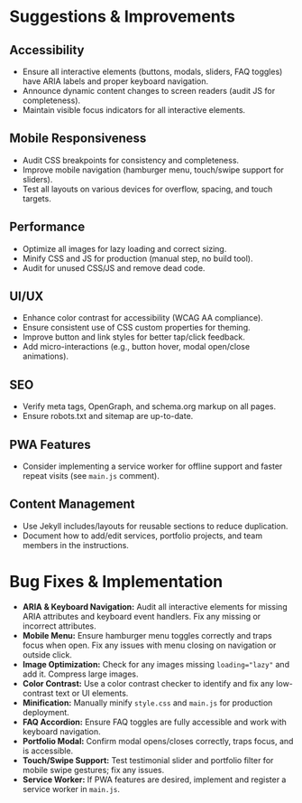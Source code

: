 # Suggestions & Improvements

## Accessibility
- Ensure all interactive elements (buttons, modals, sliders, FAQ toggles) have ARIA labels and proper keyboard navigation.
- Announce dynamic content changes to screen readers (audit JS for completeness).
- Maintain visible focus indicators for all interactive elements.

## Mobile Responsiveness
- Audit CSS breakpoints for consistency and completeness.
- Improve mobile navigation (hamburger menu, touch/swipe support for sliders).
- Test all layouts on various devices for overflow, spacing, and touch targets.

## Performance
- Optimize all images for lazy loading and correct sizing.
- Minify CSS and JS for production (manual step, no build tool).
- Audit for unused CSS/JS and remove dead code.

## UI/UX
- Enhance color contrast for accessibility (WCAG AA compliance).
- Ensure consistent use of CSS custom properties for theming.
- Improve button and link styles for better tap/click feedback.
- Add micro-interactions (e.g., button hover, modal open/close animations).

## SEO
- Verify meta tags, OpenGraph, and schema.org markup on all pages.
- Ensure robots.txt and sitemap are up-to-date.

## PWA Features
- Consider implementing a service worker for offline support and faster repeat visits (see `main.js` comment).

## Content Management
- Use Jekyll includes/layouts for reusable sections to reduce duplication.
- Document how to add/edit services, portfolio projects, and team members in the instructions.

# Bug Fixes & Implementation

- **ARIA & Keyboard Navigation:** Audit all interactive elements for missing ARIA attributes and keyboard event handlers. Fix any missing or incorrect attributes.
- **Mobile Menu:** Ensure hamburger menu toggles correctly and traps focus when open. Fix any issues with menu closing on navigation or outside click.
- **Image Optimization:** Check for any images missing `loading="lazy"` and add it. Compress large images.
- **Color Contrast:** Use a color contrast checker to identify and fix any low-contrast text or UI elements.
- **Minification:** Manually minify `style.css` and `main.js` for production deployment.
- **FAQ Accordion:** Ensure FAQ toggles are fully accessible and work with keyboard navigation.
- **Portfolio Modal:** Confirm modal opens/closes correctly, traps focus, and is accessible.
- **Touch/Swipe Support:** Test testimonial slider and portfolio filter for mobile swipe gestures; fix any issues.
- **Service Worker:** If PWA features are desired, implement and register a service worker in `main.js`.